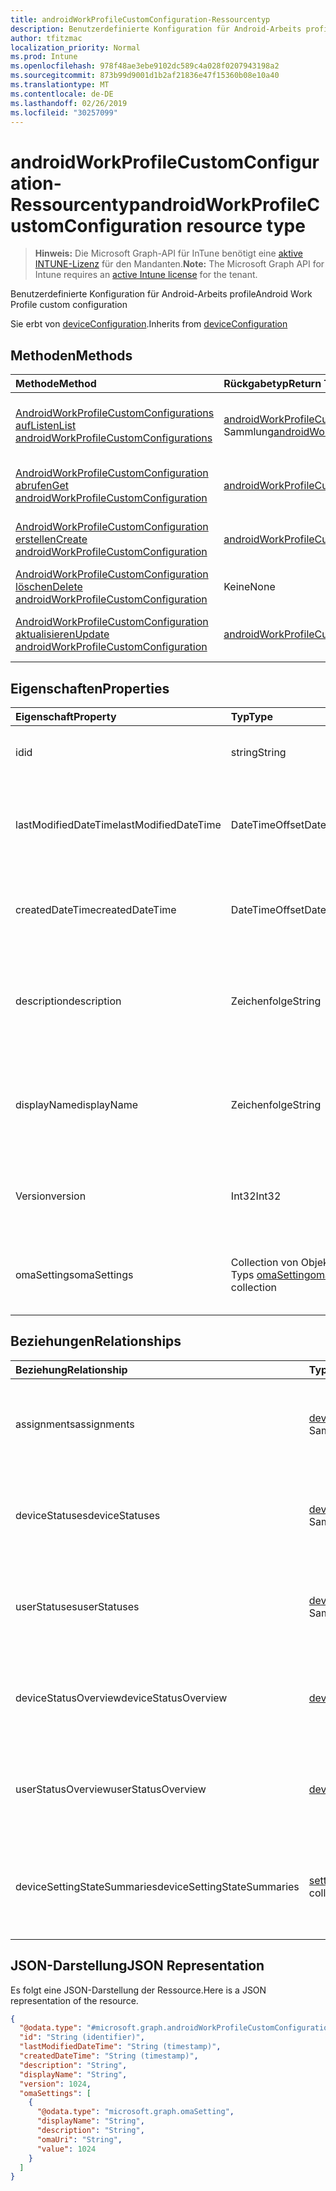 ```yaml
---
title: androidWorkProfileCustomConfiguration-Ressourcentyp
description: Benutzerdefinierte Konfiguration für Android-Arbeits profile
author: tfitzmac
localization_priority: Normal
ms.prod: Intune
ms.openlocfilehash: 978f48ae3ebe9102dc589c4a028f0207943198a2
ms.sourcegitcommit: 873b99d9001d1b2af21836e47f15360b08e10a40
ms.translationtype: MT
ms.contentlocale: de-DE
ms.lasthandoff: 02/26/2019
ms.locfileid: "30257099"
---
```

# <a name="androidworkprofilecustomconfiguration-resource-type"></a><span data-ttu-id="642c2-103">androidWorkProfileCustomConfiguration-Ressourcentyp</span><span class="sxs-lookup"><span data-stu-id="642c2-103">androidWorkProfileCustomConfiguration resource type</span></span>

> <span data-ttu-id="642c2-104">**Hinweis:** Die Microsoft Graph-API für InTune benötigt eine [aktive INTUNE-Lizenz](https://go.microsoft.com/fwlink/?linkid=839381) für den Mandanten.</span><span class="sxs-lookup"><span data-stu-id="642c2-104">**Note:** The Microsoft Graph API for Intune requires an [active Intune license](https://go.microsoft.com/fwlink/?linkid=839381) for the tenant.</span></span>

<span data-ttu-id="642c2-105">Benutzerdefinierte Konfiguration für Android-Arbeits profile</span><span class="sxs-lookup"><span data-stu-id="642c2-105">Android Work Profile custom configuration</span></span>


<span data-ttu-id="642c2-106">Sie erbt von [deviceConfiguration](../resources/intune-deviceconfig-deviceconfiguration.md).</span><span class="sxs-lookup"><span data-stu-id="642c2-106">Inherits from [deviceConfiguration](../resources/intune-deviceconfig-deviceconfiguration.md)</span></span>

## <a name="methods"></a><span data-ttu-id="642c2-107">Methoden</span><span class="sxs-lookup"><span data-stu-id="642c2-107">Methods</span></span>
|<span data-ttu-id="642c2-108">Methode</span><span class="sxs-lookup"><span data-stu-id="642c2-108">Method</span></span>|<span data-ttu-id="642c2-109">Rückgabetyp</span><span class="sxs-lookup"><span data-stu-id="642c2-109">Return Type</span></span>|<span data-ttu-id="642c2-110">Beschreibung</span><span class="sxs-lookup"><span data-stu-id="642c2-110">Description</span></span>|
|:---|:---|:---|
|[<span data-ttu-id="642c2-111">AndroidWorkProfileCustomConfigurations aufListen</span><span class="sxs-lookup"><span data-stu-id="642c2-111">List androidWorkProfileCustomConfigurations</span></span>](../api/intune-deviceconfig-androidworkprofilecustomconfiguration-list.md)|<span data-ttu-id="642c2-112">[androidWorkProfileCustomConfiguration](../resources/intune-deviceconfig-androidworkprofilecustomconfiguration.md) -Sammlung</span><span class="sxs-lookup"><span data-stu-id="642c2-112">[androidWorkProfileCustomConfiguration](../resources/intune-deviceconfig-androidworkprofilecustomconfiguration.md) collection</span></span>|<span data-ttu-id="642c2-113">AufListen von Eigenschaften und Beziehungen der [androidWorkProfileCustomConfiguration](../resources/intune-deviceconfig-androidworkprofilecustomconfiguration.md) -Objekte.</span><span class="sxs-lookup"><span data-stu-id="642c2-113">List properties and relationships of the [androidWorkProfileCustomConfiguration](../resources/intune-deviceconfig-androidworkprofilecustomconfiguration.md) objects.</span></span>|
|[<span data-ttu-id="642c2-114">AndroidWorkProfileCustomConfiguration abrufen</span><span class="sxs-lookup"><span data-stu-id="642c2-114">Get androidWorkProfileCustomConfiguration</span></span>](../api/intune-deviceconfig-androidworkprofilecustomconfiguration-get.md)|[<span data-ttu-id="642c2-115">androidWorkProfileCustomConfiguration</span><span class="sxs-lookup"><span data-stu-id="642c2-115">androidWorkProfileCustomConfiguration</span></span>](../resources/intune-deviceconfig-androidworkprofilecustomconfiguration.md)|<span data-ttu-id="642c2-116">Lesen von Eigenschaften und Beziehungen des [androidWorkProfileCustomConfiguration](../resources/intune-deviceconfig-androidworkprofilecustomconfiguration.md) -Objekts.</span><span class="sxs-lookup"><span data-stu-id="642c2-116">Read properties and relationships of the [androidWorkProfileCustomConfiguration](../resources/intune-deviceconfig-androidworkprofilecustomconfiguration.md) object.</span></span>|
|[<span data-ttu-id="642c2-117">AndroidWorkProfileCustomConfiguration erstellen</span><span class="sxs-lookup"><span data-stu-id="642c2-117">Create androidWorkProfileCustomConfiguration</span></span>](../api/intune-deviceconfig-androidworkprofilecustomconfiguration-create.md)|[<span data-ttu-id="642c2-118">androidWorkProfileCustomConfiguration</span><span class="sxs-lookup"><span data-stu-id="642c2-118">androidWorkProfileCustomConfiguration</span></span>](../resources/intune-deviceconfig-androidworkprofilecustomconfiguration.md)|<span data-ttu-id="642c2-119">Erstellen eines neuen [androidWorkProfileCustomConfiguration](../resources/intune-deviceconfig-androidworkprofilecustomconfiguration.md) -Objekts.</span><span class="sxs-lookup"><span data-stu-id="642c2-119">Create a new [androidWorkProfileCustomConfiguration](../resources/intune-deviceconfig-androidworkprofilecustomconfiguration.md) object.</span></span>|
|[<span data-ttu-id="642c2-120">AndroidWorkProfileCustomConfiguration löschen</span><span class="sxs-lookup"><span data-stu-id="642c2-120">Delete androidWorkProfileCustomConfiguration</span></span>](../api/intune-deviceconfig-androidworkprofilecustomconfiguration-delete.md)|<span data-ttu-id="642c2-121">Keine</span><span class="sxs-lookup"><span data-stu-id="642c2-121">None</span></span>|<span data-ttu-id="642c2-122">Löscht eine [androidWorkProfileCustomConfiguration](../resources/intune-deviceconfig-androidworkprofilecustomconfiguration.md).</span><span class="sxs-lookup"><span data-stu-id="642c2-122">Deletes a [androidWorkProfileCustomConfiguration](../resources/intune-deviceconfig-androidworkprofilecustomconfiguration.md).</span></span>|
|[<span data-ttu-id="642c2-123">AndroidWorkProfileCustomConfiguration aktualisieren</span><span class="sxs-lookup"><span data-stu-id="642c2-123">Update androidWorkProfileCustomConfiguration</span></span>](../api/intune-deviceconfig-androidworkprofilecustomconfiguration-update.md)|[<span data-ttu-id="642c2-124">androidWorkProfileCustomConfiguration</span><span class="sxs-lookup"><span data-stu-id="642c2-124">androidWorkProfileCustomConfiguration</span></span>](../resources/intune-deviceconfig-androidworkprofilecustomconfiguration.md)|<span data-ttu-id="642c2-125">Aktualisieren der Eigenschaften eines [androidWorkProfileCustomConfiguration](../resources/intune-deviceconfig-androidworkprofilecustomconfiguration.md) -Objekts.</span><span class="sxs-lookup"><span data-stu-id="642c2-125">Update the properties of a [androidWorkProfileCustomConfiguration](../resources/intune-deviceconfig-androidworkprofilecustomconfiguration.md) object.</span></span>|

## <a name="properties"></a><span data-ttu-id="642c2-126">Eigenschaften</span><span class="sxs-lookup"><span data-stu-id="642c2-126">Properties</span></span>
|<span data-ttu-id="642c2-127">Eigenschaft</span><span class="sxs-lookup"><span data-stu-id="642c2-127">Property</span></span>|<span data-ttu-id="642c2-128">Typ</span><span class="sxs-lookup"><span data-stu-id="642c2-128">Type</span></span>|<span data-ttu-id="642c2-129">Beschreibung</span><span class="sxs-lookup"><span data-stu-id="642c2-129">Description</span></span>|
|:---|:---|:---|
|<span data-ttu-id="642c2-130">id</span><span class="sxs-lookup"><span data-stu-id="642c2-130">id</span></span>|<span data-ttu-id="642c2-131">string</span><span class="sxs-lookup"><span data-stu-id="642c2-131">String</span></span>|<span data-ttu-id="642c2-132">Schlüssel der Entität</span><span class="sxs-lookup"><span data-stu-id="642c2-132">Key of the entity.</span></span> <span data-ttu-id="642c2-133">Geerbt von [deviceConfiguration](../resources/intune-deviceconfig-deviceconfiguration.md).</span><span class="sxs-lookup"><span data-stu-id="642c2-133">Inherited from [deviceConfiguration](../resources/intune-deviceconfig-deviceconfiguration.md)</span></span>|
|<span data-ttu-id="642c2-134">lastModifiedDateTime</span><span class="sxs-lookup"><span data-stu-id="642c2-134">lastModifiedDateTime</span></span>|<span data-ttu-id="642c2-135">DateTimeOffset</span><span class="sxs-lookup"><span data-stu-id="642c2-135">DateTimeOffset</span></span>|<span data-ttu-id="642c2-136">Datum und Uhrzeit der letzten Änderung des Objekts.</span><span class="sxs-lookup"><span data-stu-id="642c2-136">DateTime the object was last modified.</span></span> <span data-ttu-id="642c2-137">Geerbt von [deviceConfiguration](../resources/intune-deviceconfig-deviceconfiguration.md).</span><span class="sxs-lookup"><span data-stu-id="642c2-137">Inherited from [deviceConfiguration](../resources/intune-deviceconfig-deviceconfiguration.md)</span></span>|
|<span data-ttu-id="642c2-138">createdDateTime</span><span class="sxs-lookup"><span data-stu-id="642c2-138">createdDateTime</span></span>|<span data-ttu-id="642c2-139">DateTimeOffset</span><span class="sxs-lookup"><span data-stu-id="642c2-139">DateTimeOffset</span></span>|<span data-ttu-id="642c2-140">Datum und Uhrzeit der Erstellung des Objekts.</span><span class="sxs-lookup"><span data-stu-id="642c2-140">DateTime the object was created.</span></span> <span data-ttu-id="642c2-141">Geerbt von [deviceConfiguration](../resources/intune-deviceconfig-deviceconfiguration.md).</span><span class="sxs-lookup"><span data-stu-id="642c2-141">Inherited from [deviceConfiguration](../resources/intune-deviceconfig-deviceconfiguration.md)</span></span>|
|<span data-ttu-id="642c2-142">description</span><span class="sxs-lookup"><span data-stu-id="642c2-142">description</span></span>|<span data-ttu-id="642c2-143">Zeichenfolge</span><span class="sxs-lookup"><span data-stu-id="642c2-143">String</span></span>|<span data-ttu-id="642c2-144">Beschreibung der Gerätekonfiguration (vom Administrator festgelegt).</span><span class="sxs-lookup"><span data-stu-id="642c2-144">Admin provided description of the Device Configuration.</span></span> <span data-ttu-id="642c2-145">Geerbt von [deviceConfiguration](../resources/intune-deviceconfig-deviceconfiguration.md).</span><span class="sxs-lookup"><span data-stu-id="642c2-145">Inherited from [deviceConfiguration](../resources/intune-deviceconfig-deviceconfiguration.md)</span></span>|
|<span data-ttu-id="642c2-146">displayName</span><span class="sxs-lookup"><span data-stu-id="642c2-146">displayName</span></span>|<span data-ttu-id="642c2-147">Zeichenfolge</span><span class="sxs-lookup"><span data-stu-id="642c2-147">String</span></span>|<span data-ttu-id="642c2-148">Name der Gerätekonfiguration (vom Administrator festgelegt).</span><span class="sxs-lookup"><span data-stu-id="642c2-148">Admin provided name of the device configuration.</span></span> <span data-ttu-id="642c2-149">Geerbt von [deviceConfiguration](../resources/intune-deviceconfig-deviceconfiguration.md).</span><span class="sxs-lookup"><span data-stu-id="642c2-149">Inherited from [deviceConfiguration](../resources/intune-deviceconfig-deviceconfiguration.md)</span></span>|
|<span data-ttu-id="642c2-150">Version</span><span class="sxs-lookup"><span data-stu-id="642c2-150">version</span></span>|<span data-ttu-id="642c2-151">Int32</span><span class="sxs-lookup"><span data-stu-id="642c2-151">Int32</span></span>|<span data-ttu-id="642c2-152">Version der Gerätekonfiguration.</span><span class="sxs-lookup"><span data-stu-id="642c2-152">Version of the device configuration.</span></span> <span data-ttu-id="642c2-153">Geerbt von [deviceConfiguration](../resources/intune-deviceconfig-deviceconfiguration.md).</span><span class="sxs-lookup"><span data-stu-id="642c2-153">Inherited from [deviceConfiguration](../resources/intune-deviceconfig-deviceconfiguration.md)</span></span>|
|<span data-ttu-id="642c2-154">omaSettings</span><span class="sxs-lookup"><span data-stu-id="642c2-154">omaSettings</span></span>|<span data-ttu-id="642c2-155">Collection von Objekten des Typs [omaSetting](../resources/intune-deviceconfig-omasetting.md)</span><span class="sxs-lookup"><span data-stu-id="642c2-155">[omaSetting](../resources/intune-deviceconfig-omasetting.md) collection</span></span>|<span data-ttu-id="642c2-156">OMA-Einstellungen.</span><span class="sxs-lookup"><span data-stu-id="642c2-156">OMA settings.</span></span> <span data-ttu-id="642c2-157">Diese Sammlung darf maximal 500 Elemente enthalten.</span><span class="sxs-lookup"><span data-stu-id="642c2-157">This collection can contain a maximum of 500 elements.</span></span>|

## <a name="relationships"></a><span data-ttu-id="642c2-158">Beziehungen</span><span class="sxs-lookup"><span data-stu-id="642c2-158">Relationships</span></span>
|<span data-ttu-id="642c2-159">Beziehung</span><span class="sxs-lookup"><span data-stu-id="642c2-159">Relationship</span></span>|<span data-ttu-id="642c2-160">Typ</span><span class="sxs-lookup"><span data-stu-id="642c2-160">Type</span></span>|<span data-ttu-id="642c2-161">Beschreibung</span><span class="sxs-lookup"><span data-stu-id="642c2-161">Description</span></span>|
|:---|:---|:---|
|<span data-ttu-id="642c2-162">assignments</span><span class="sxs-lookup"><span data-stu-id="642c2-162">assignments</span></span>|<span data-ttu-id="642c2-163">[deviceConfigurationAssignment](../resources/intune-deviceconfig-deviceconfigurationassignment.md)-Sammlung</span><span class="sxs-lookup"><span data-stu-id="642c2-163">[deviceConfigurationAssignment](../resources/intune-deviceconfig-deviceconfigurationassignment.md) collection</span></span>|<span data-ttu-id="642c2-164">Liste der Zuweisungen für das Gerätekonfigurationsprofil.</span><span class="sxs-lookup"><span data-stu-id="642c2-164">The list of assignments for the device configuration profile.</span></span> <span data-ttu-id="642c2-165">Geerbt von [deviceConfiguration](../resources/intune-deviceconfig-deviceconfiguration.md).</span><span class="sxs-lookup"><span data-stu-id="642c2-165">Inherited from [deviceConfiguration](../resources/intune-deviceconfig-deviceconfiguration.md)</span></span>|
|<span data-ttu-id="642c2-166">deviceStatuses</span><span class="sxs-lookup"><span data-stu-id="642c2-166">deviceStatuses</span></span>|<span data-ttu-id="642c2-167">[deviceConfigurationDeviceStatus](../resources/intune-deviceconfig-deviceconfigurationdevicestatus.md)-Sammlung</span><span class="sxs-lookup"><span data-stu-id="642c2-167">[deviceConfigurationDeviceStatus](../resources/intune-deviceconfig-deviceconfigurationdevicestatus.md) collection</span></span>|<span data-ttu-id="642c2-168">Installationsstatus der Gerätekonfiguration nach Gerät.</span><span class="sxs-lookup"><span data-stu-id="642c2-168">Device configuration installation status by device.</span></span> <span data-ttu-id="642c2-169">Geerbt von [deviceConfiguration](../resources/intune-deviceconfig-deviceconfiguration.md).</span><span class="sxs-lookup"><span data-stu-id="642c2-169">Inherited from [deviceConfiguration](../resources/intune-deviceconfig-deviceconfiguration.md)</span></span>|
|<span data-ttu-id="642c2-170">userStatuses</span><span class="sxs-lookup"><span data-stu-id="642c2-170">userStatuses</span></span>|<span data-ttu-id="642c2-171">[deviceConfigurationUserStatus](../resources/intune-deviceconfig-deviceconfigurationuserstatus.md)-Sammlung</span><span class="sxs-lookup"><span data-stu-id="642c2-171">[deviceConfigurationUserStatus](../resources/intune-deviceconfig-deviceconfigurationuserstatus.md) collection</span></span>|<span data-ttu-id="642c2-172">Installationsstatus der Gerätekonfiguration nach Benutzer.</span><span class="sxs-lookup"><span data-stu-id="642c2-172">Device configuration installation status by user.</span></span> <span data-ttu-id="642c2-173">Geerbt von [deviceConfiguration](../resources/intune-deviceconfig-deviceconfiguration.md).</span><span class="sxs-lookup"><span data-stu-id="642c2-173">Inherited from [deviceConfiguration](../resources/intune-deviceconfig-deviceconfiguration.md)</span></span>|
|<span data-ttu-id="642c2-174">deviceStatusOverview</span><span class="sxs-lookup"><span data-stu-id="642c2-174">deviceStatusOverview</span></span>|[<span data-ttu-id="642c2-175">deviceConfigurationDeviceOverview</span><span class="sxs-lookup"><span data-stu-id="642c2-175">deviceConfigurationDeviceOverview</span></span>](../resources/intune-deviceconfig-deviceconfigurationdeviceoverview.md)|<span data-ttu-id="642c2-176">Übersicht über den Status der Gerätekonfiguration nach Gerät. Geerbt von [deviceConfiguration](../resources/intune-deviceconfig-deviceconfiguration.md).</span><span class="sxs-lookup"><span data-stu-id="642c2-176">Device Configuration devices status overview Inherited from [deviceConfiguration](../resources/intune-deviceconfig-deviceconfiguration.md)</span></span>|
|<span data-ttu-id="642c2-177">userStatusOverview</span><span class="sxs-lookup"><span data-stu-id="642c2-177">userStatusOverview</span></span>|[<span data-ttu-id="642c2-178">deviceConfigurationUserOverview</span><span class="sxs-lookup"><span data-stu-id="642c2-178">deviceConfigurationUserOverview</span></span>](../resources/intune-deviceconfig-deviceconfigurationuseroverview.md)|<span data-ttu-id="642c2-179">Übersicht über den Status der Gerätekonfiguration nach Benutzer. Geerbt von [deviceConfiguration](../resources/intune-deviceconfig-deviceconfiguration.md).</span><span class="sxs-lookup"><span data-stu-id="642c2-179">Device Configuration users status overview Inherited from [deviceConfiguration](../resources/intune-deviceconfig-deviceconfiguration.md)</span></span>|
|<span data-ttu-id="642c2-180">deviceSettingStateSummaries</span><span class="sxs-lookup"><span data-stu-id="642c2-180">deviceSettingStateSummaries</span></span>|<span data-ttu-id="642c2-181"> [settingStateDeviceSummary](../resources/intune-deviceconfig-settingstatedevicesummary.md)-Sammlung</span><span class="sxs-lookup"><span data-stu-id="642c2-181">[settingStateDeviceSummary](../resources/intune-deviceconfig-settingstatedevicesummary.md) collection</span></span>|<span data-ttu-id="642c2-182">Übersicht über den Einstellungsstatus für die Gerätekonfiguration nach Gerät. Geerbt von [deviceConfiguration](../resources/intune-deviceconfig-deviceconfiguration.md)</span><span class="sxs-lookup"><span data-stu-id="642c2-182">Device Configuration Setting State Device Summary Inherited from [deviceConfiguration](../resources/intune-deviceconfig-deviceconfiguration.md)</span></span>|

## <a name="json-representation"></a><span data-ttu-id="642c2-183">JSON-Darstellung</span><span class="sxs-lookup"><span data-stu-id="642c2-183">JSON Representation</span></span>
<span data-ttu-id="642c2-184">Es folgt eine JSON-Darstellung der Ressource.</span><span class="sxs-lookup"><span data-stu-id="642c2-184">Here is a JSON representation of the resource.</span></span>
<!-- {
  "blockType": "resource",
  "keyProperty": "id",
  "@odata.type": "microsoft.graph.androidWorkProfileCustomConfiguration"
}
-->
``` json
{
  "@odata.type": "#microsoft.graph.androidWorkProfileCustomConfiguration",
  "id": "String (identifier)",
  "lastModifiedDateTime": "String (timestamp)",
  "createdDateTime": "String (timestamp)",
  "description": "String",
  "displayName": "String",
  "version": 1024,
  "omaSettings": [
    {
      "@odata.type": "microsoft.graph.omaSetting",
      "displayName": "String",
      "description": "String",
      "omaUri": "String",
      "value": 1024
    }
  ]
}
```



